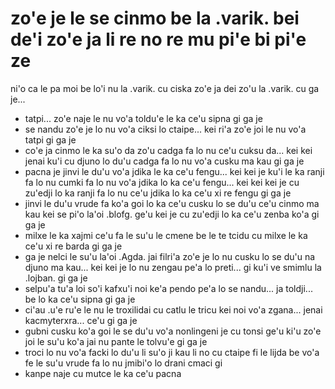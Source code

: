 zo'e je le se cinmo be la .varik. bei de'i zo'e ja li re no re mu pi'e bi pi'e ze
=================================================================================
ni'o ca le pa moi be lo'i nu la .varik. cu ciska zo'e ja dei zo'u la .varik. cu ga je...

* tatpi... zo'e naje le nu vo'a toldu'e le ka ce'u sipna gi ga je
* se nandu zo'e je lo nu vo'a ciksi lo ctaipe... kei ri'a zo'e joi le nu vo'a tatpi gi ga je
* co'e ja cinmo le ka su'o da zo'u cadga fa lo nu ce'u cuksu da... kei kei jenai ku'i cu djuno lo du'u cadga fa lo nu vo'a cusku ma kau gi ga je
* pacna je jinvi le du'u vo'a jdika le ka ce'u fengu... kei kei je ku'i le ka ranji fa lo nu cumki fa lo nu vo'a jdika lo ka ce'u fengu... kei kei kei je cu zu'edji lo ka ranji fa lo nu ce'u jdika lo ka ce'u xi re fengu gi ga je
* jinvi le du'u vrude fa ko'a goi lo ka ce'u cusku lo se du'u ce'u cinmo ma kau kei se pi'o la'oi .blofg. ge'u kei je cu zu'edji lo ka ce'u zenba ko'a gi ga je
* milxe le ka xajmi ce'u fa le su'u le cmene be le te tcidu cu milxe le ka ce'u xi re barda gi ga je
* ga je nelci le su'u la'oi .Agda. jai filri'a zo'e je lo nu cusku lo se du'u na djuno ma kau... kei kei je lo nu zengau pe'a lo preti... gi ku'i ve smimlu la .lojban. gi ga je
* selpu'a tu'a loi so'i kafxu'i noi ke'a pendo pe'a lo se nandu... ja toldji... be lo ka ce'u sipna gi ga je
* ci'au .u'e ru'e le nu le troxilidai cu catlu le tricu kei noi vo'a zgana... jenai kacmyterxra... ce'u gi ga je
* gubni cusku ko'a goi le se du'u vo'a nonlingeni je cu tonsi ge'u ki'u zo'e joi le su'u ko'a jai nu pante le tolvu'e gi ga je 
* troci lo nu vo'a facki lo du'u li su'o ji kau li no cu ctaipe fi le lijda be vo'a fe le su'u vrude fa lo nu jmibi'o lo drani cmaci gi
* kanpe naje cu mutce le ka ce'u pacna
